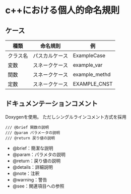 # c++における個人的命名規則
## ケース
| 種類     | 命名規則       | 例            |
| -------- | -------------- | ------------- |
| クラス名 | パスカルケース | ExampleCase   |
| 変数     | スネークケース | example_var   |
| 関数     | スネークケース | example_methd |
| 定数     | スネークケース | EXAMPLE_CNST  |

## ドキュメンテーションコメント
Doxygenを使用。
ただしシングルラインコメント方式を採用

~~~
/// @brief 関数の説明
/// @param パラメータの説明
/// @return 戻り値の説明
~~~

- @brief：簡潔な説明
- @param：パラメタの説明
- @return：戻り値の説明
- @details：詳細説明
- @note：注釈
- @warning：警告
- @see：関連項目への参照
